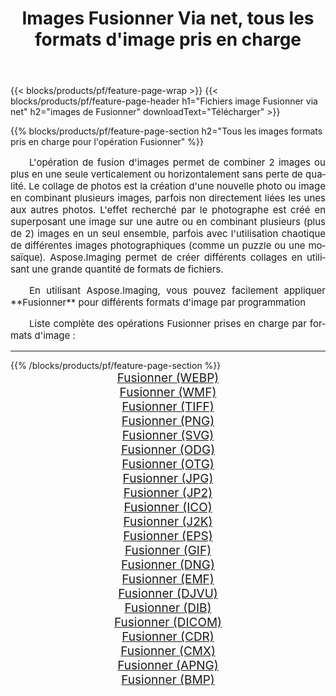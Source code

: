 ﻿---
title: Images Fusionner Via net, tous les formats d'image pris en charge 
weight: 3920
url: /fr/net/merge 
lang: fr
langdirlevel: 2
locales: zh-hans,ja,it,ru,de,es,fr,nl,id,lt,pl,pt,vi,tr,ko,zh-hant,ar,hi,th,sv,cs,uk,he
description: En utilisant Aspose.Imaging, vous pouvez facilement Fusionner images Via net
---

{{< blocks/products/pf/feature-page-wrap >}}
{{< blocks/products/pf/feature-page-header h1="Fichiers image Fusionner via net" h2="images de Fusionner" downloadText="Télécharger" >}}


{{% blocks/products/pf/feature-page-section  h2="Tous les images formats pris en charge pour l'opération Fusionner" %}}
<p align="justify" style="text-indent:2em;font-size:15px;">
L'opération de fusion d'images permet de combiner 2 images ou plus en une seule verticalement ou horizontalement sans perte de qualité. Le collage de photos est la création d'une nouvelle photo ou image en combinant plusieurs images, parfois non directement liées les unes aux autres photos. L'effet recherché par le photographe est créé en superposant une image sur une autre ou en combinant plusieurs (plus de 2) images en un seul ensemble, parfois avec l'utilisation chaotique de différentes images photographiques (comme un puzzle ou une mosaïque). Aspose.Imaging permet de créer différents collages en utilisant une grande quantité de formats de fichiers.
</p>
<p align="justify" style="text-indent:2em;font-size:15px;">
En utilisant Aspose.Imaging, vous pouvez facilement appliquer **Fusionner** pour différents formats d'image par programmation
</p>
<p align="justify" style="text-indent:2em;font-size:15px;">
Liste complète des opérations Fusionner prises en charge par formats d'image :
</p>
<hr/>
{{% /blocks/products/pf/feature-page-section %}}
<div class="container-fluid productfamilypage bg-gray">
    <div class="convertypes bg-gray agp-content section">
        <div class="container">
		<div class="row other-converters" style="gap: 10px;font-size: 19px;text-align:center;">
		    <div class='col-md-2 other-converter remove-lp remove-rp'><a href="/imaging/fr/net/merge/webp" style="padding:15px;">Fusionner (WEBP)</a></div><div class='col-md-2 other-converter remove-lp remove-rp'><a href="/imaging/fr/net/merge/wmf" style="padding:15px;">Fusionner (WMF)</a></div><div class='col-md-2 other-converter remove-lp remove-rp'><a href="/imaging/fr/net/merge/tiff" style="padding:15px;">Fusionner (TIFF)</a></div><div class='col-md-2 other-converter remove-lp remove-rp'><a href="/imaging/fr/net/merge/png" style="padding:15px;">Fusionner (PNG)</a></div><div class='col-md-2 other-converter remove-lp remove-rp'><a href="/imaging/fr/net/merge/svg" style="padding:15px;">Fusionner (SVG)</a></div><div class='col-md-2 other-converter remove-lp remove-rp'><a href="/imaging/fr/net/merge/odg" style="padding:15px;">Fusionner (ODG)</a></div><div class='col-md-2 other-converter remove-lp remove-rp'><a href="/imaging/fr/net/merge/otg" style="padding:15px;">Fusionner (OTG)</a></div><div class='col-md-2 other-converter remove-lp remove-rp'><a href="/imaging/fr/net/merge/jpg" style="padding:15px;">Fusionner (JPG)</a></div><div class='col-md-2 other-converter remove-lp remove-rp'><a href="/imaging/fr/net/merge/jp2" style="padding:15px;">Fusionner (JP2)</a></div><div class='col-md-2 other-converter remove-lp remove-rp'><a href="/imaging/fr/net/merge/ico" style="padding:15px;">Fusionner (ICO)</a></div><div class='col-md-2 other-converter remove-lp remove-rp'><a href="/imaging/fr/net/merge/j2k" style="padding:15px;">Fusionner (J2K)</a></div><div class='col-md-2 other-converter remove-lp remove-rp'><a href="/imaging/fr/net/merge/eps" style="padding:15px;">Fusionner (EPS)</a></div><div class='col-md-2 other-converter remove-lp remove-rp'><a href="/imaging/fr/net/merge/gif" style="padding:15px;">Fusionner (GIF)</a></div><div class='col-md-2 other-converter remove-lp remove-rp'><a href="/imaging/fr/net/merge/dng" style="padding:15px;">Fusionner (DNG)</a></div><div class='col-md-2 other-converter remove-lp remove-rp'><a href="/imaging/fr/net/merge/emf" style="padding:15px;">Fusionner (EMF)</a></div><div class='col-md-2 other-converter remove-lp remove-rp'><a href="/imaging/fr/net/merge/djvu" style="padding:15px;">Fusionner (DJVU)</a></div><div class='col-md-2 other-converter remove-lp remove-rp'><a href="/imaging/fr/net/merge/dib" style="padding:15px;">Fusionner (DIB)</a></div><div class='col-md-2 other-converter remove-lp remove-rp'><a href="/imaging/fr/net/merge/dicom" style="padding:15px;">Fusionner (DICOM)</a></div><div class='col-md-2 other-converter remove-lp remove-rp'><a href="/imaging/fr/net/merge/cdr" style="padding:15px;">Fusionner (CDR)</a></div><div class='col-md-2 other-converter remove-lp remove-rp'><a href="/imaging/fr/net/merge/cmx" style="padding:15px;">Fusionner (CMX)</a></div><div class='col-md-2 other-converter remove-lp remove-rp'><a href="/imaging/fr/net/merge/apng" style="padding:15px;">Fusionner (APNG)</a></div><div class='col-md-2 other-converter remove-lp remove-rp'><a href="/imaging/fr/net/merge/bmp" style="padding:15px;">Fusionner (BMP)</a></div>
                </div>
        </div>
    </div>
</div>
<br/>

